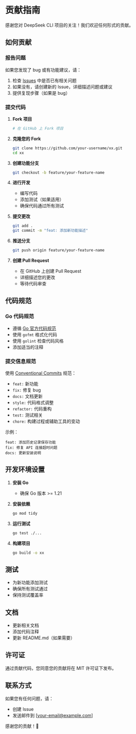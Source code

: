 # 贡献指南

感谢您对 DeepSeek CLI 项目的关注！我们欢迎任何形式的贡献。

## 如何贡献

### 报告问题

如果您发现了 bug 或有功能建议，请：

1. 检查 [Issues](https://github.com/deantook/xx/issues) 中是否已有相关问题
2. 如果没有，请创建新的 Issue，详细描述问题或建议
3. 提供复现步骤（如果是 bug）

### 提交代码

1. **Fork 项目**
   ```bash
   # 在 GitHub 上 Fork 项目
   ```

2. **克隆您的 Fork**
   ```bash
   git clone https://github.com/your-username/xx.git
   cd xx
   ```

3. **创建功能分支**
   ```bash
   git checkout -b feature/your-feature-name
   ```

4. **进行开发**
   - 编写代码
   - 添加测试（如果适用）
   - 确保代码通过所有测试

5. **提交更改**
   ```bash
   git add .
   git commit -m "feat: 添加新功能描述"
   ```

6. **推送分支**
   ```bash
   git push origin feature/your-feature-name
   ```

7. **创建 Pull Request**
   - 在 GitHub 上创建 Pull Request
   - 详细描述您的更改
   - 等待代码审查

## 代码规范

### Go 代码规范

- 遵循 [Go 官方代码规范](https://golang.org/doc/effective_go.html)
- 使用 `gofmt` 格式化代码
- 使用 `golint` 检查代码风格
- 添加适当的注释

### 提交信息规范

使用 [Conventional Commits](https://www.conventionalcommits.org/) 规范：

- `feat:` 新功能
- `fix:` 修复 bug
- `docs:` 文档更新
- `style:` 代码格式调整
- `refactor:` 代码重构
- `test:` 测试相关
- `chore:` 构建过程或辅助工具的变动

示例：
```
feat: 添加历史记录保存功能
fix: 修复 API 连接超时问题
docs: 更新安装说明
```

## 开发环境设置

1. **安装 Go**
   - 确保 Go 版本 >= 1.21

2. **安装依赖**
   ```bash
   go mod tidy
   ```

3. **运行测试**
   ```bash
   go test ./...
   ```

4. **构建项目**
   ```bash
   go build -o xx
   ```

## 测试

- 为新功能添加测试
- 确保所有测试通过
- 保持测试覆盖率

## 文档

- 更新相关文档
- 添加代码注释
- 更新 README.md（如果需要）

## 许可证

通过贡献代码，您同意您的贡献将在 MIT 许可证下发布。

## 联系方式

如果您有任何问题，请：

- 创建 Issue
- 发送邮件到 [your-email@example.com]

感谢您的贡献！🎉
